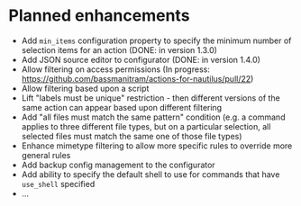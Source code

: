 # Planned enhancements

* Add `min_items` configuration property to specify the minimum number of selection items for an action 
  (DONE: in version 1.3.0)
* Add JSON source editor to configurator 
  (DONE: in version 1.4.0)
* Allow filtering on access permissions (In progress: https://github.com/bassmanitram/actions-for-nautilus/pull/22)
* Allow filtering based upon a script
* Lift "labels must be unique" restriction - then different versions of the same action can appear
  based upon different filtering
* Add "all files must match the same pattern" condition (e.g. a command applies to three different file types,
  but on a particular selection, all selected files must match the same one of those file types)
* Enhance mimetype filtering to allow more specific rules to override more general rules
* Add backup config management to the configurator
* Add ability to specify the default shell to use for commands that have `use_shell` specified
* ...
